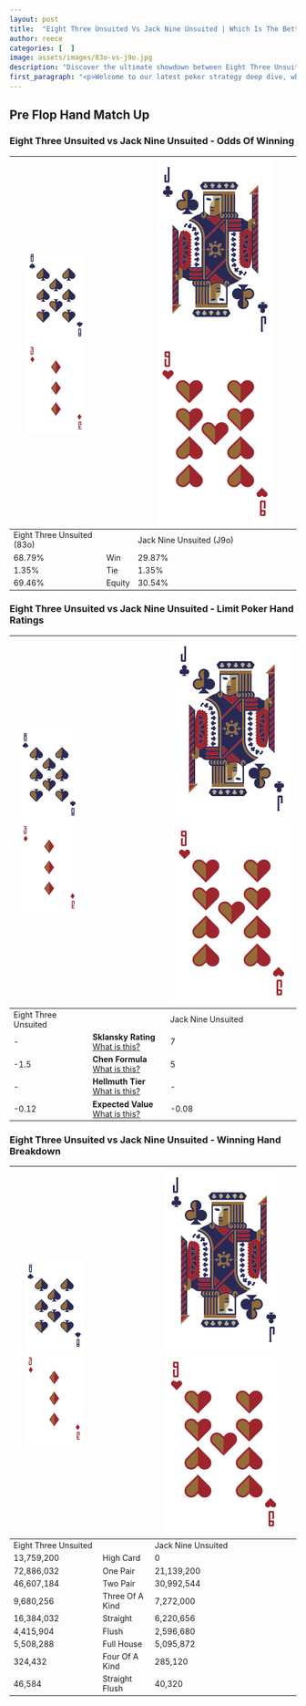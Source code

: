 ```yaml
---
layout: post
title:  "Eight Three Unsuited Vs Jack Nine Unsuited | Which Is The Better Hand In Poker? A Complete Guide"
author: reece
categories: [  ]
image: assets/images/83o-vs-j9o.jpg
description: "Discover the ultimate showdown between Eight Three Unsuited and Jack Nine Unsuited in poker! Uncover the odds, strategies, and scenarios where one hand triumphs over the other. Get ready to up your poker game with this thrilling analysis."
first_paragraph: "<p>Welcome to our latest poker strategy deep dive, where we're pitting two distinct hands against each other in a high-stakes showdown: Eight Three Unsuited vs Jack Nine Unsuited.</p><p>In the dynamic world of poker, every decision counts, and knowing which hand holds the upper hand is key to your success at the table.</p><p>In this article, we'll dissect these two hands, explore the scenarios where one dominates the other, and equip you with the knowledge to make strategic choices that can tip the odds in your favor.</p><p>Get ready to unravel the intriguing dynamics of these poker hands and elevate your game to new heights.</p>"
---
```




[comment]: # (sp0)

## Pre Flop Hand Match Up

<div class="table hand-ratings" markdown="1"> 



### Eight Three Unsuited vs Jack Nine Unsuited - Odds Of Winning


    
| ![image info](assets/images/hand1/8.png) ![image info](assets/images/hand1/3o.png) |  | ![image info](assets/images/hand2/J.png) ![image info](assets/images/hand2/9o.png) |
| -------- | -------- | -------- |
| Eight Three Unsuited (83o) |  | Jack Nine Unsuited (J9o) |
| 68.79% | Win | 29.87% |
| 1.35% | Tie | 1.35% |
| 69.46% | Equity | 30.54% |




[comment]: # (sp1)



### Eight Three Unsuited vs Jack Nine Unsuited - Limit Poker Hand Ratings


    
| ![image info](assets/images/hand1/8.png) ![image info](assets/images/hand1/3o.png) |  | ![image info](assets/images/hand2/J.png) ![image info](assets/images/hand2/9o.png) |
| -------- | -------- | -------- |
| Eight Three Unsuited |  | Jack Nine Unsuited |
| - | **Sklansky Rating** [What is this?](/sklansky-rating-explained) | 7 |
| -1.5 | **Chen Formula** [What is this?](/chen-formula-explained) | 5 |
| - | **Hellmuth Tier** [What is this?](/Hellmuth-tier-explained) | - |
| -0.12 | **Expected Value** [What is this?](/expected-value-explained) | -0.08 |




[comment]: # (sp2)



### Eight Three Unsuited vs Jack Nine Unsuited - Winning Hand Breakdown


    
| ![image info](assets/images/hand1/8.png) ![image info](assets/images/hand1/3o.png) |  | ![image info](assets/images/hand2/J.png) ![image info](assets/images/hand2/9o.png) |
| -------- | -------- | -------- |
| Eight Three Unsuited |  | Jack Nine Unsuited |
| 13,759,200 | High Card | 0 |
| 72,886,032 | One Pair | 21,139,200 |
| 46,607,184 | Two Pair | 30,992,544 |
| 9,680,256 | Three Of A Kind | 7,272,000 |
| 16,384,032 | Straight | 6,220,656 |
| 4,415,904 | Flush | 2,596,680 |
| 5,508,288 | Full House | 5,095,872 |
| 324,432 | Four Of A Kind | 285,120 |
| 46,584 | Straight Flush | 40,320 |




[comment]: # (sp3)



</div>

[comment]: # (sp4)



[comment]: # (sp5)

